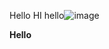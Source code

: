 Hello
HI hello![image](https://github.com/user-attachments/assets/6c6760d8-bc86-448a-9673-66b158025b06)


**Hello**
